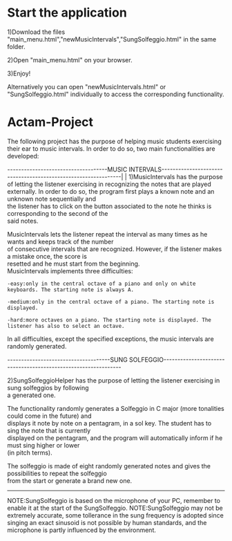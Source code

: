 # Start the application

1)Download the files "main_menu.html","newMusicIntervals","SungSolfeggio.html" in the same folder.

2)Open "main_menu.html" on your browser.

3)Enjoy!

Alternatively you can open "newMusicIntervals.html" or "SungSolfeggio.html" individually to access the
corresponding functionality.


# Actam-Project

The following project has the purpose of helping music students exercising their ear to music intervals.
In order to do so, two main functionalities are developed:

------------------------------------MUSIC INTERVALS---------------------------------------------------------------|
														  |
1)MusicIntervals has the purpose of letting the listener exercising in recognizing the notes that are played      
externally. In order to do so, the program first plays a known note and an unknown note sequentially and          
the listener has to click on the button associated to the note he thinks is corresponding to the second of the    
said notes.                                                                                                       
                                                                                                                  
MusicIntervals lets the listener repeat the interval as many times as he wants and keeps track of the number      
of consecutive intervals that are recognized. However, if the listener makes a mistake once, the score is         
resetted and he must start from the beginning.                                                                    
MusicIntervals implements three difficulties:                                                                     
                                                                                                                  
	-easy:only in the central octave of a piano and only on white keyboards. The starting note is always A.   
                                                                                                                  
	-medium:only in the central octave of a piano. The starting note is displayed.                            
                                                                                                                  
	-hard:more octaves on a piano. The starting note is displayed. The listener has also to select an octave. 
                                                                                                                  
In all difficulties, except the specified exceptions, the music intervals are randomly generated.                 
                                                                                                                  
                                                                                                                  
-------------------------------------SUNG SOLFEGGIO---------------------------------------------------------------
                                                                                                                  
2)SungSolfeggioHelper has the purpose of letting the listener exercising in sung solfeggios by following          
a generated one.                                                                                                  
                                                                                                                  
The functionality randomly generates a Solfeggio in C major (more tonalities could come in the future) and        
displays it note by note on a pentagram, in a sol key. The student has to sing the note that is currently         
displayed on the pentagram, and the program will automatically inform if he must sing higher or lower             
(in pitch terms).                                                                                                 
                                                                                                                  
The solfeggio is made of eight randomly generated notes and gives the possibilities to repeat the solfeggio       
from the start or generate a brand new one.                                                                       
                                                                                                                  
------------------------------------------------------------------------------------------------------------------

NOTE:SungSolfeggio is based on the microphone of your PC, remember to enable it at the start of the SungSolfeggio.
NOTE:SungSolfeggio may not be extremely accurate, some tollerance in the sung frequency is adopted since singing
an exact sinusoid is not possible by human standards, and the microphone is partly influenced by the environment.
